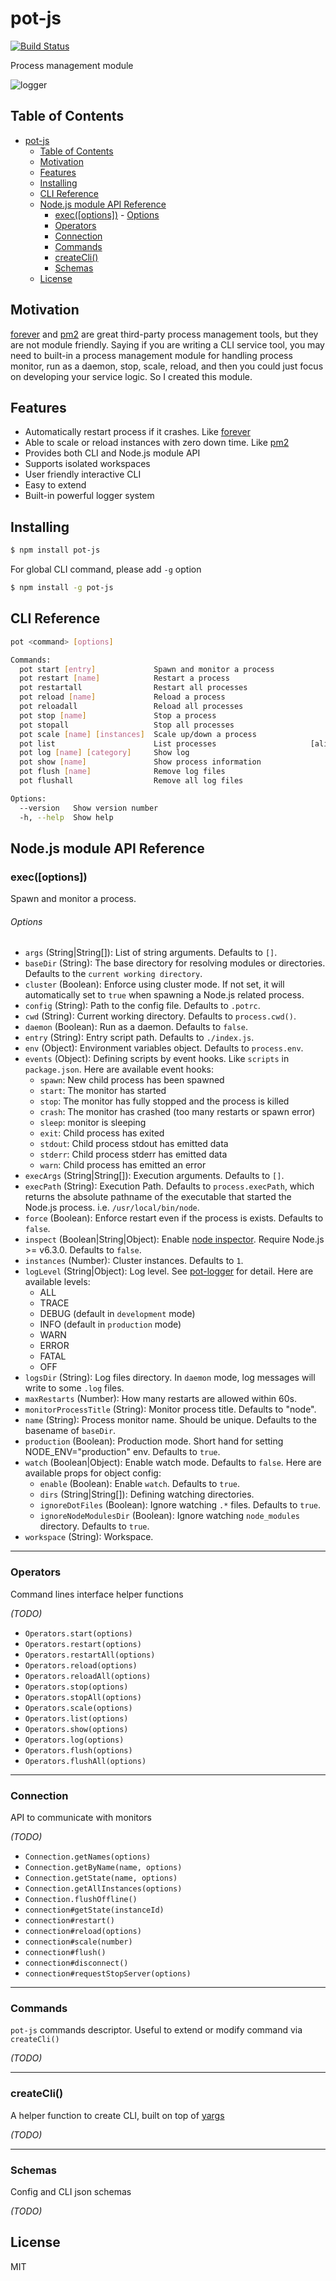 # pot-js

[![Build Status](https://travis-ci.org/Cap32/pot-js.svg?branch=master)](https://travis-ci.org/Cap32/pot-js)

Process management module

![logger](./screenshot.gif)

## Table of Contents

<!-- TOC -->

* [pot-js](#pot-js)
  * [Table of Contents](#table-of-contents)
  * [Motivation](#motivation)
  * [Features](#features)
  * [Installing](#installing)
  * [CLI Reference](#cli-reference)
  * [Node.js module API Reference](#nodejs-module-api-reference)
    * [exec([options])](#execoptions) - [Options](#options)
    * [Operators](#operators)
    * [Connection](#connection)
    * [Commands](#commands)
    * [createCli()](#createcli)
    * [Schemas](#schemas)
  * [License](#license)

<!-- /TOC -->

## Motivation

[forever](https://github.com/foreverjs/forever) and [pm2](https://github.com/Unitech/pm2) are great third-party process management tools, but they are not module friendly. Saying if you are writing a CLI service tool, you may need to built-in a process management module for handling process monitor, run as a daemon, stop, scale, reload, and then you could just focus on developing your service logic. So I created this module.

## Features

* Automatically restart process if it crashes. Like [forever](https://github.com/foreverjs/forever)
* Able to scale or reload instances with zero down time. Like [pm2](https://github.com/Unitech/pm2)
* Provides both CLI and Node.js module API
* Supports isolated workspaces
* User friendly interactive CLI
* Easy to extend
* Built-in powerful logger system

## Installing

```bash
$ npm install pot-js
```

For global CLI command, please add `-g` option

```bash
$ npm install -g pot-js
```

## CLI Reference

```bash
pot <command> [options]

Commands:
  pot start [entry]             Spawn and monitor a process
  pot restart [name]            Restart a process
  pot restartall                Restart all processes
  pot reload [name]             Reload a process
  pot reloadall                 Reload all processes
  pot stop [name]               Stop a process
  pot stopall                   Stop all processes
  pot scale [name] [instances]  Scale up/down a process
  pot list                      List processes                     [aliases: ls]
  pot log [name] [category]     Show log
  pot show [name]               Show process information
  pot flush [name]              Remove log files
  pot flushall                  Remove all log files

Options:
  --version   Show version number                                      [boolean]
  -h, --help  Show help                                                [boolean]
```

## Node.js module API Reference

### exec([options])

Spawn and monitor a process.

###### Options

* `args` (String|String[]): List of string arguments. Defaults to `[]`.
* `baseDir` (String): The base directory for resolving modules or directories. Defaults to the `current working directory`.
* `cluster` (Boolean): Enforce using cluster mode. If not set, it will automatically set to `true` when spawning a Node.js related process.
* `config` (String): Path to the config file. Defaults to `.potrc`.
* `cwd` (String): Current working directory. Defaults to `process.cwd()`.
* `daemon` (Boolean): Run as a daemon. Defaults to `false`.
* `entry` (String): Entry script path. Defaults to `./index.js`.
* `env` (Object): Environment variables object. Defaults to `process.env`.
* `events` (Object): Defining scripts by event hooks. Like `scripts` in `package.json`. Here are available event hooks:
  * `spawn`: New child process has been spawned
  * `start`: The monitor has started
  * `stop`: The monitor has fully stopped and the process is killed
  * `crash`: The monitor has crashed (too many restarts or spawn error)
  * `sleep`: monitor is sleeping
  * `exit`: Child process has exited
  * `stdout`: Child process stdout has emitted data
  * `stderr`: Child process stderr has emitted data
  * `warn`: Child process has emitted an error
* `execArgs` (String|String[]): Execution arguments. Defaults to `[]`.
* `execPath` (String): Execution Path. Defaults to `process.execPath`, which returns the absolute pathname of the executable that started the Node.js process. i.e. `/usr/local/bin/node`.
* `force` (Boolean): Enforce restart even if the process is exists. Defaults to `false`.
* `inspect` (Boolean|String|Object): Enable [node inspector](https://nodejs.org/api/cli.html#cli_inspect_host_port). Require Node.js >= v6.3.0. Defaults to `false`.
* `instances` (Number): Cluster instances. Defaults to `1`.
* `logLevel` (String|Object): Log level. See [pot-logger](https://github.com/cantonjs/pot-logger) for detail. Here are available levels:
  * ALL
  * TRACE
  * DEBUG (default in `development` mode)
  * INFO (default in `production` mode)
  * WARN
  * ERROR
  * FATAL
  * OFF
* `logsDir` (String): Log files directory. In `daemon` mode, log messages will write to some `.log` files.
* `maxRestarts` (Number): How many restarts are allowed within 60s.
* `monitorProcessTitle` (String): Monitor process title. Defaults to "node".
* `name` (String): Process monitor name. Should be unique. Defaults to the basename of `baseDir`.
* `production` (Boolean): Production mode. Short hand for setting NODE_ENV="production" env. Defaults to `true`.
* `watch` (Boolean|Object): Enable watch mode. Defaults to `false`. Here are available props for object config:
  * `enable` (Boolean): Enable `watch`. Defaults to `true`.
  * `dirs` (String|String[]): Defining watching directories.
  * `ignoreDotFiles` (Boolean): Ignore watching `.*` files. Defaults to `true`.
  * `ignoreNodeModulesDir` (Boolean): Ignore watching `node_modules` directory. Defaults to `true`.
* `workspace` (String): Workspace.

---

### Operators

Command lines interface helper functions

_(TODO)_

* `Operators.start(options)`
* `Operators.restart(options)`
* `Operators.restartAll(options)`
* `Operators.reload(options)`
* `Operators.reloadAll(options)`
* `Operators.stop(options)`
* `Operators.stopAll(options)`
* `Operators.scale(options)`
* `Operators.list(options)`
* `Operators.show(options)`
* `Operators.log(options)`
* `Operators.flush(options)`
* `Operators.flushAll(options)`

---

### Connection

API to communicate with monitors

_(TODO)_

* `Connection.getNames(options)`
* `Connection.getByName(name, options)`
* `Connection.getState(name, options)`
* `Connection.getAllInstances(options)`
* `Connection.flushOffline()`
* `connection#getState(instanceId)`
* `connection#restart()`
* `connection#reload(options)`
* `connection#scale(number)`
* `connection#flush()`
* `connection#disconnect()`
* `connection#requestStopServer(options)`

---

### Commands

`pot-js` commands descriptor. Useful to extend or modify command via `createCli()`

_(TODO)_

---

### createCli()

A helper function to create CLI, built on top of [yargs](https://github.com/yargs/yargs)

_(TODO)_

---

### Schemas

Config and CLI json schemas

_(TODO)_

## License

MIT
